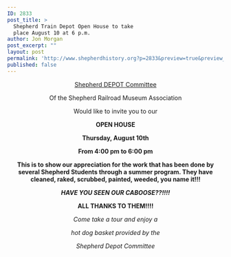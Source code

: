 ```yaml
---
ID: 2833
post_title: >
  Shepherd Train Depot Open House to take
  place August 10 at 6 p.m.
author: Jon Morgan
post_excerpt: ""
layout: post
permalink: 'http://www.shepherdhistory.org?p=2833&preview=true&preview_id=2833'
published: false
---
```

<p style="text-align: center;"><u>Shepherd DEPOT Committee</u></p>
<p style="text-align: center;">Of the Shepherd Railroad Museum Association</p>
<p style="text-align: center;">Would like to invite you to our</p>
<p style="text-align: center;"><b>OPEN HOUSE</b></p>
<p style="text-align: center;"><b>Thursday, August 10th</b></p>
<p style="text-align: center;"><b>From 4:00 pm to 6:00 pm</b></p>
<p style="text-align: center;"><b>This is to show our appreciation for the work that has been done by several Shepherd Students through a summer program. They have cleaned, raked, scrubbed, painted, weeded, you name it!!! </b></p>
<p style="text-align: center;"><i><b>HAVE YOU SEEN OUR CABOOSE??!!!!</b></i></p>
<p style="text-align: center;"><b>ALL THANKS TO THEM!!!!</b></p>
<p style="text-align: center;"><i>Come take a tour and enjoy a </i></p>
<p style="text-align: center;"><i>hot dog basket provided by the </i></p>
<p style="text-align: center;"><i>Shepherd Depot Committee</i></p>